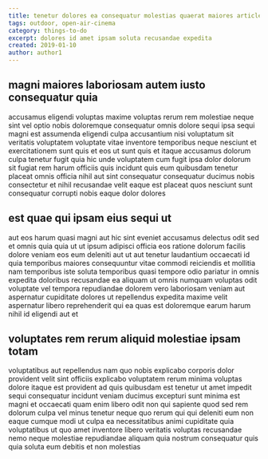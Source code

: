 ```yaml
---
title: tenetur dolores ea consequatur molestias quaerat maiores article 3542
tags: outdoor, open-air-cinema
category: things-to-do
excerpt: dolores id amet ipsam soluta recusandae expedita
created: 2019-01-10
author: author1
---
```


## magni maiores laboriosam autem iusto consequatur quia

accusamus eligendi voluptas maxime voluptas rerum rem molestiae neque sint vel optio nobis doloremque consequatur omnis dolore sequi ipsa sequi magni est assumenda eligendi culpa accusantium nisi voluptatum sit veritatis voluptatem voluptate vitae inventore temporibus neque nesciunt et exercitationem sunt quis et eos ut sunt quis et itaque accusamus dolorum culpa tenetur fugit quia hic unde voluptatem cum fugit ipsa dolor dolorum sit fugiat rem harum officiis quis incidunt quis eum quibusdam tenetur placeat omnis officia nihil aut sint consequatur consequatur ducimus nobis consectetur et nihil recusandae velit eaque est placeat quos nesciunt sunt consequatur corrupti nobis eaque dolor dolores

## est quae qui ipsam eius sequi ut

aut eos harum quasi magni aut hic sint eveniet accusamus delectus odit sed et omnis quia quia ut ut ipsum adipisci officia eos ratione dolorum facilis dolore veniam eos eum deleniti aut ut aut tenetur laudantium occaecati id quia temporibus maiores consequuntur vitae commodi reiciendis et mollitia nam temporibus iste soluta temporibus quasi tempore odio pariatur in omnis expedita doloribus recusandae ea aliquam ut omnis numquam voluptas odit voluptate vel tempora repudiandae dolorem vero laboriosam veniam aut aspernatur cupiditate dolores ut repellendus expedita maxime velit aspernatur libero reprehenderit qui ea quas est doloremque earum harum nihil id eligendi aut et

## voluptates rem rerum aliquid molestiae ipsam totam

voluptatibus aut repellendus nam quo nobis explicabo corporis dolor provident velit sint officiis explicabo voluptatem rerum minima voluptas dolore itaque est provident ad quis quibusdam est tenetur ut amet impedit sequi consequatur incidunt veniam ducimus excepturi sunt minima est magni et occaecati quam enim libero odit non qui sapiente quod sed rem dolorum culpa vel minus tenetur neque quo rerum qui qui deleniti eum non eaque cumque modi ut culpa ea necessitatibus animi cupiditate quia voluptatibus ut quo amet inventore libero veritatis voluptas recusandae nemo neque molestiae repudiandae aliquam quia nostrum consequatur quis quia soluta eum debitis et non molestias
